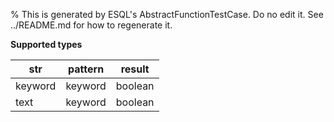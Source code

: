 % This is generated by ESQL's AbstractFunctionTestCase. Do no edit it. See ../README.md for how to regenerate it.

**Supported types**

| str | pattern | result |
| --- | --- | --- |
| keyword | keyword | boolean |
| text | keyword | boolean |

